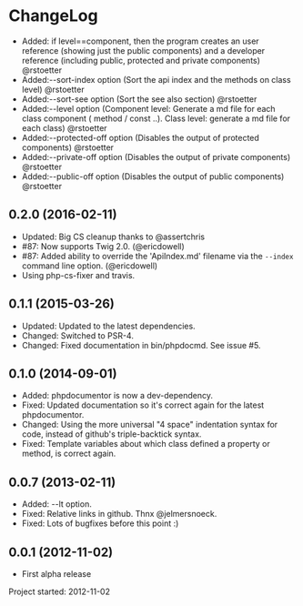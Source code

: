 ChangeLog
=========
* Added: if level==component, then the program creates an user reference (showing just the public components) and a developer reference (including public, protected and private components) @rstoetter
* Added:--sort-index option (Sort the api index and the methods on class level) @rstoetter
* Added:--sort-see option (Sort the see also section) @rstoetter
* Added:--level option (Component level: Generate a md file for each class component ( method / const ..). Class level: generate a md file for each class) @rstoetter
* Added:--protected-off option (Disables the output of protected components) @rstoetter
* Added:--private-off option (Disables the output of private components) @rstoetter
* Added:--public-off option (Disables the output of public components) @rstoetter

0.2.0 (2016-02-11)
------------------

* Updated: Big CS cleanup thanks to @assertchris
* #87: Now supports Twig 2.0. (@ericdowell)
* #87: Added ability to override the 'ApiIndex.md' filename via the
  `--index` command line option. (@ericdowell)
* Using php-cs-fixer and travis.


0.1.1 (2015-03-26)
------------------

* Updated: Updated to the latest dependencies.
* Changed: Switched to PSR-4.
* Changed: Fixed documentation in bin/phpdocmd. See issue #5.


0.1.0 (2014-09-01)
------------------

* Added: phpdocumentor is now a dev-dependency.
* Fixed: Updated documentation so it's correct again for the latest
  phpdocumentor.
* Changed: Using the more universal "4 space" indentation syntax for code,
  instead of github's triple-backtick syntax.
* Fixed: Template variables about which class defined a property or
  method, is correct again.


0.0.7 (2013-02-11)
------------------

* Added: --lt option.
* Fixed: Relative links in github. Thnx @jelmersnoeck.
* Fixed: Lots of bugfixes before this point :)


0.0.1 (2012-11-02)
------------------
* First alpha release

Project started: 2012-11-02
